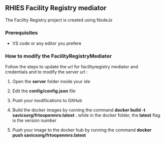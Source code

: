 ## RHIES Facility Registry mediator ##
The Facility Registry project is created using NodeJs

### Prerequisites ###
* VS code or any editor you prefere

### How to modify the FacilityRegistryMediator ###

Follow the steps to update the url for facilityregistry mediator and credentials and to modify the server url : 

1. Open the **server** folder inside your ide

2. Edit the **config/config.json** file

3. Push your modifications to GitHub

4. Build the docker images by running the command  **docker build -t  savicsorg/frtoopenmrs:latest .**  while in the docker folder, the **latest** flag is the version number

5. Push your image to the docker hub by running the command **docker push savicsorg/frtoopenmrs:latest**
